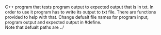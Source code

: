 C++ program that tests program output to expected output that is in txt. 
In order to use it program has to write its output to txt file. There are 
functions provided to help with that. Change defualt file names for 
program input, program output and expected output in #define.  
Note that defualt paths are ../


